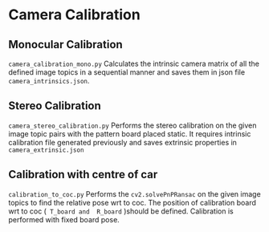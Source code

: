 # Camera Calibration

## Monocular Calibration
```camera_calibration_mono.py```
Calculates the intrinsic camera matrix of all the defined image topics in a sequential manner and saves them in json file ```camera_intrinsics.json```.

## Stereo Calibration
```camera_stereo_calibration.py``` Performs the stereo calibration on the given image topic pairs with the pattern board placed static. It requires intrinsic calibration file generated previously and saves extrinsic properties in ```camera_extrinsic.json``` 

## Calibration with centre of car
```calibration_to_coc.py``` Performs the ```cv2.solvePnPRansac``` on the given image topics to find the relative pose wrt to coc. The position of calibration board wrt to coc (``` T_board and  R_board``` )should be defined. Calibration is performed with fixed board pose.

